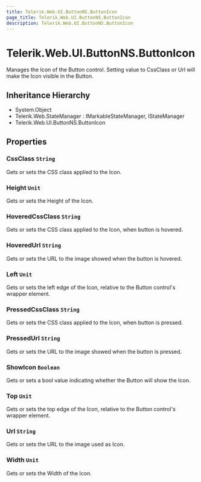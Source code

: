```yaml
---
title: Telerik.Web.UI.ButtonNS.ButtonIcon
page_title: Telerik.Web.UI.ButtonNS.ButtonIcon
description: Telerik.Web.UI.ButtonNS.ButtonIcon
---
```


# Telerik.Web.UI.ButtonNS.ButtonIcon

Manages the Icon of the Button control. Setting value to CssClass or Url will make the Icon visible in the Button.

## Inheritance Hierarchy

* System.Object
* Telerik.Web.StateManager : IMarkableStateManager, IStateManager
* Telerik.Web.UI.ButtonNS.ButtonIcon

## Properties

###  CssClass `String`

Gets or sets the CSS class applied to the Icon.

###  Height `Unit`

Gets or sets the Height of the Icon.

###  HoveredCssClass `String`

Gets or sets the CSS class applied to the Icon, when button is hovered.

###  HoveredUrl `String`

Gets or sets the URL to the image showed when the button is hovered.

###  Left `Unit`

Gets or sets the left edge of the Icon, relative to the Button control's wrapper element.

###  PressedCssClass `String`

Gets or sets the CSS class applied to the Icon, when button is pressed.

###  PressedUrl `String`

Gets or sets the URL to the image showed when the button is pressed.

###  ShowIcon `Boolean`

Gets or sets a bool value indicating whether the Button will show the Icon.

###  Top `Unit`

Gets or sets the top edge of the Icon, relative to the Button control's wrapper element.

###  Url `String`

Gets or sets the URL to the image used as Icon.

###  Width `Unit`

Gets or sets the Width of the Icon.


